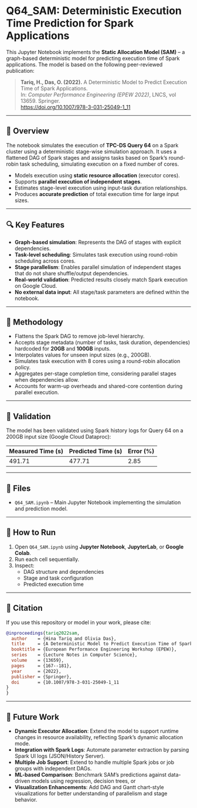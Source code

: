 # Q64_SAM: Deterministic Execution Time Prediction for Spark Applications

This Jupyter Notebook implements the **Static Allocation Model (SAM)** – a graph-based deterministic model for predicting execution time of Spark applications. The model is based on the following peer-reviewed publication:

> **Tariq, H., Das, O. (2022).** A Deterministic Model to Predict Execution Time of Spark Applications.  
> In: *Computer Performance Engineering (EPEW 2022)*, LNCS, vol 13659. Springer.  
> https://doi.org/10.1007/978-3-031-25049-1_11


---

## 📘 Overview

The notebook simulates the execution of **TPC-DS Query 64** on a Spark cluster using a deterministic stage-wise simulation approach. It uses a flattened DAG of Spark stages and assigns tasks based on Spark’s round-robin task scheduling, simulating execution on a fixed number of cores.

- Models execution using **static resource allocation** (executor cores).
- Supports **parallel execution of independent stages**.
- Estimates stage-level execution using input-task duration relationships.
- Produces **accurate prediction** of total execution time for large input sizes.

---

## 🔍 Key Features

- **Graph-based simulation**: Represents the DAG of stages with explicit dependencies.
- **Task-level scheduling**: Simulates task execution using round-robin scheduling across cores.
- **Stage parallelism**: Enables parallel simulation of independent stages that do not share shuffle/output dependencies.
- **Real-world validation**: Predicted results closely match Spark execution on Google Cloud.
- **No external data input**: All stage/task parameters are defined within the notebook.

---

## 🔬 Methodology

- Flattens the Spark DAG to remove job-level hierarchy.
- Accepts stage metadata (number of tasks, task duration, dependencies) hardcoded for **20GB** and **100GB** inputs.
- Interpolates values for unseen input sizes (e.g., 200GB).
- Simulates task execution with 8 cores using a round-robin allocation policy.
- Aggregates per-stage completion time, considering parallel stages when dependencies allow.
- Accounts for warm-up overheads and shared-core contention during parallel execution.

---

## 🧪 Validation

The model has been validated using Spark history logs for Query 64 on a 200GB input size (Google Cloud Dataproc):

| Measured Time (s) | Predicted Time (s) | Error (%) |
|-------------------|--------------------|-----------|
| 491.71            | 477.71             | 2.85      |

---

## 📂 Files

- `Q64_SAM.ipynb` – Main Jupyter Notebook implementing the simulation and prediction model.

---

## 🚀 How to Run

1. Open `Q64_SAM.ipynb` using **Jupyter Notebook**, **JupyterLab**, or **Google Colab**.
2. Run each cell sequentially.
3. Inspect:
   - DAG structure and dependencies
   - Stage and task configuration
   - Predicted execution time

---

## 📝 Citation

If you use this repository or model in your work, please cite:

```bibtex
@inproceedings{tariq2022sam,
  author    = {Hina Tariq and Olivia Das},
  title     = {A Deterministic Model to Predict Execution Time of Spark Applications},
  booktitle = {European Performance Engineering Workshop (EPEW)},
  series    = {Lecture Notes in Computer Science},
  volume    = {13659},
  pages     = {167--181},
  year      = {2022},
  publisher = {Springer},
  doi       = {10.1007/978-3-031-25049-1_11
}
}
```

---

## 🔧 Future Work

- **Dynamic Executor Allocation**: Extend the model to support runtime changes in resource availability, reflecting Spark’s dynamic allocation mode.
- **Integration with Spark Logs**: Automate parameter extraction by parsing Spark UI logs (JSON/History Server).
- **Multiple Job Support**: Extend to handle multiple Spark jobs or job groups with independent DAGs.
- **ML-based Comparison**: Benchmark SAM’s predictions against data-driven models using regression, decision trees, or 
- **Visualization Enhancements**: Add DAG and Gantt chart-style visualizations for better understanding of parallelism and stage behavior.
